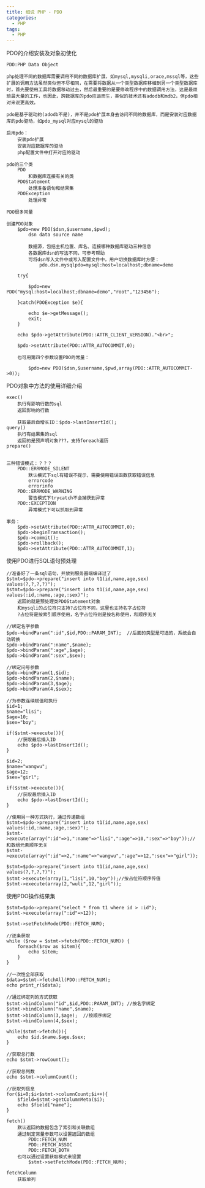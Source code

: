 ```yaml
---
title: 细说 PHP - PDO
categories:
  - PHP
tags:
  - PHP
---
```


PDO的介绍安装及对象初使化

	PDO:PHP Data Object

	php处理不同的数据库需要调用不同的数据库扩展，如mysql,mysqli,orace,mssql等，这些扩展的调用方法虽然类似但不尽相同，在需要将数据从一个类型数据库移植到另一个类型数据库时，首先要使用工具将数据移动过去，然后最重要的是要修改程序中的数据调用方法，这是最烦琐最大量的工作，也因此，跨数据库的pdo应运而生，类似的技术还有adodb和mdb2，但pdo相对来说更高效。

	pdo是基于驱动的(adodb不是)，并不是pdo扩展本身去访问不同的数据库，而是安装对应数据库的pdo驱动，如pdo_mysql对应mysql的驱动

	启用pdo：
		安装pdo扩展
		安装对应数据库的驱动
		php配置文件中打开对应的驱动

	pdo的三个类
		PDO
			和数据库连接有关的类
		PDOStatement
			处理准备语句和结果集
		PDOException
			处理异常

	PDO很多常量

	创建PDO对象
		$pdo=new PDO($dsn,$username,$pwd);
			dsn data source name 

			数据源，包括主机位置、库名、连接哪种数据库驱动三种信息
			各数据库dsn的写法不同，可参考帮助
			可将dsn写入文件中或写入配置文件中，用户切换数据库时方便：
				pdo.dsn.mysqlpdo=mysql:host=localhost;dbname=demo

		try{

			$pdo=new PDO("mysql:host=localhost;dbname=demo","root","123456");

		}catch(PDOException $e){

			echo $e->getMessage();
			exit;
		}

		echo $pdo->getAttribute(PDO::ATTR_CLIENT_VERSION)."<br>";

		$pdo->setAttribute(PDO::ATTR_AUTOCOMMIT,0);

		也可用第四个参数设置PDO的常量：

			$pdo=new PDO($dsn,$username,$pwd,array(PDO::ATTR_AUTOCOMMIT->0));


PDO对象中方法的使用详细介绍

	exec()
		执行有影响行数的sql
		返回影响的行数

		获取最后自增长ID：$pdo->lastInsertId();
	query()
		执行有结果集的sql
		返回的是预声明对象???，支持foreach遍历
	prepare()


	三种错误模式：？？？
		PDO::ERRMODE_SILENT
			默认模式下sql有错误不提示，需要使用错误函数获取错误信息
			errorcode
			errorinfo
		PDO::ERRMODE_WARNING
			警告模式下trycatch不会捕获到异常
		PDO::EXCEPTION
			异常模式下可以抓取到异常

	事务：
		$pdo->setAttribute(PDO::ATTR_AUTOCOMMIT,0);
		$pdo->beginTransaction();
		$pdo->commit();
		$pdo->rollback();
		$pdo->setAttribute(PDO::ATTR_AUTOCOMMIT,1);

使用PDO进行SQL语句预处理

	//准备好了一条sql语句，并放到服务器端编译过了
	$stmt=$pdo->prepare("insert into t1(id,name,age,sex) values(?,?,?,?)");	
	$stmt=$pdo->prepare("insert into t1(id,name,age,sex) values(:id,:name,:age,:sex)");	
		返回的就是预处理类PDOStatement对象
		和mysqli的占位符只支持?占位符不同，这里也支持名字占位符
		?占位符是按索引顺序使用，名字占位符则是按名称使用，和顺序无关

	//绑定名字参数
	$pdo->bindParam(":id",$id,PDO::PARAM_INT);	//后面的类型是可选的，系统会自动转换
	$pdo->bindParam(":name",$name);
	$pdo->bindParam(":age",$age);
	$pdo->bindParam(":sex",$sex);

	//绑定问号参数
	$pdo->bindParam(1,$id);
	$pdo->bindParam(2,$name);
	$pdo->bindParam(3,$age);
	$pdo->bindParam(4,$sex);

	//为参数连续赋值和执行
	$id=1;
	$name="lisi";
	$age=10;
	$sex="boy";

	if($stmt->execute()){
		//获取最后插入ID
		echo $pdo->lastInsertId();
	}

	$id=2;
	$name="wangwu";
	$age=12;
	$sex="girl";

	if($stmt->execute()){
		//获取最后插入ID
		echo $pdo->lastInsertId();
	}

	//使用另一种方式执行，通过传递数组
	$stmt=$pdo->prepare("insert into t1(id,name,age,sex) values(:id,:name,:age,:sex)");	
	$stmt->execute(array(":id"=>1,":name"=>"lisi",":age"=>10,":sex"=>"boy"));//和数组元素顺序无关
	$stmt->execute(array(":id"=>2,":name"=>"wangwu",":age"=>12,":sex"=>"girl"));

	$stmt=$pdo->prepare("insert into t1(id,name,age,sex) values(?,?,?,?)");	
	$stmt->execute(array(1,"lisi",10,"boy"));//按占位符顺序传值
	$stmt->execute(array(2,"wuli",12,"girl"));

使用PDO操作结果集

	$stmt=$pdo->prepare("select * from t1 where id > :id");
	$stmt->execute(array(":id"=>12));

	$stmt->setFetchMode(PDO::FETCH_NUM);

	//逐条获取
	while ($row = $stmt->fetch(PDO::FETCH_NUM)) {
		foreach($row as $item){
			echo $item;
		}
	}

	//一次性全部获取
	$data=$stmt->fetchAll(PDO::FETCH_NUM);
	echo print_r($data);

	//通过绑定列的方式获取
	$stmt->bindColumn("id",$id,PDO::PARAM_INT);	//按名字绑定
	$stmt->bindColumn("name",$name);
	$stmt->bindColumn(3,$age);	//按顺序绑定
	$stmt->bindColumn(4,$sex);

	while($stmt->fetch()){
		echo $id.$name.$age.$sex;
	}

	//获取总行数
	echo $stmt->rowCount();

	//获取总列数
	echo $stmt->columnCount();

	//获取列信息
	for($i=0;$i<$stmt->columnCount;$i++){
		$field=$stmt->getColumnMeta($i);
		echo $field["name"];
	}

	fetch()
		默认返回的数据包含了索引和关联数组
		通过制定常量参数可以设置返回的数组
			PDO::FETCH_NUM
			PDO::FETCH_ASSOC
			PDO::FETCH_BOTH
		也可以通过设置获取模式来设置
			$stmt->setFetchMode(PDO::FETCH_NUM);

	fetchColumn
		获取单列

